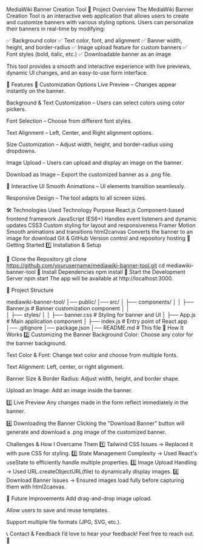 MediaWiki Banner Creation Tool
📌 Project Overview
The MediaWiki Banner Creation Tool is an interactive web application that allows users to create and customize banners with various styling options. Users can personalize their banners in real-time by modifying:

✅ Background color
✅ Text color, font, and alignment
✅ Banner width, height, and border-radius
✅ Image upload feature for custom banners
✅ Font styles (bold, italic, etc.)
✅ Downloadable banner as an image

This tool provides a smooth and interactive experience with live previews, dynamic UI changes, and an easy-to-use form interface.

🎯 Features
🔹 Customization Options
Live Preview – Changes appear instantly on the banner.

Background & Text Customization – Users can select colors using color pickers.

Font Selection – Choose from different font styles.

Text Alignment – Left, Center, and Right alignment options.

Size Customization – Adjust width, height, and border-radius using dropdowns.

Image Upload – Users can upload and display an image on the banner.

Download as Image – Export the customized banner as a .png file.

🔹 Interactive UI
Smooth Animations – UI elements transition seamlessly.

Responsive Design – The tool adapts to all screen sizes.

🛠 Technologies Used
Technology	Purpose
React.js	Component-based frontend framework
JavaScript (ES6+)	Handles event listeners and dynamic updates
CSS3	Custom styling for layout and responsiveness
Framer Motion	Smooth animations and transitions
html2canvas	Converts the banner to an image for download
Git & GitHub	Version control and repository hosting
🚀 Getting Started
1️⃣ Installation & Setup


🔹 Clone the Repository
git clone https://github.com/yourusername/mediawiki-banner-tool.git
cd mediawiki-banner-tool
🔹 Install Dependencies
npm install
🔹 Start the Development Server
npm start
The app will be available at http://localhost:3000.

📂 Project Structure

mediawiki-banner-tool/
│── public/
│── src/
│   ├── components/
│   │   ├── Banner.js  # Banner customization component
│   │  
│   ├── styles/
│   │   ├── banner.css  # Styling for banner and UI
│   ├── App.js  # Main application component
│   ├── index.js  # Entry point of React app
│── .gitignore
│── package.json
│── README.md  # This file
🎨 How It Works
2️⃣ Customizing the Banner
Background Color: Choose any color for the banner background.

Text Color & Font: Change text color and choose from multiple fonts.

Text Alignment: Left, center, or right alignment.

Banner Size & Border Radius: Adjust width, height, and border shape.

Upload an Image: Add an image inside the banner.

3️⃣ Live Preview
Any changes made in the form reflect immediately in the banner.

4️⃣ Downloading the Banner
Clicking the "Download Banner" button will generate and download a .png image of the customized banner.

 Challenges & How I Overcame Them
1️⃣ Tailwind CSS Issues → Replaced it with pure CSS for styling.
2️⃣ State Management Complexity → Used React's useState to efficiently handle multiple properties.
3️⃣ Image Upload Handling → Used URL.createObjectURL(file) to dynamically display images.
4️⃣ Download Banner Issues → Ensured images load fully before capturing them with html2canvas.

📌 Future Improvements
Add drag-and-drop image upload.

Allow users to save and reuse templates.

Support multiple file formats (JPG, SVG, etc.).

📞 Contact & Feedback
I’d love to hear your feedback! Feel free to reach out. 🚀

